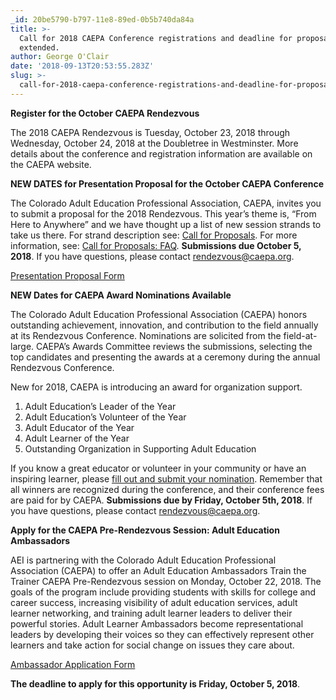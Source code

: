 ```yaml
---
_id: 20be5790-b797-11e8-89ed-0b5b740da84a
title: >-
  Call for 2018 CAEPA Conference registrations and deadline for proposals
  extended.
author: George O'Clair
date: '2018-09-13T20:53:55.283Z'
slug: >-
  call-for-2018-caepa-conference-registrations-and-deadline-for-proposals-extended
---
```

**Register for the October CAEPA Rendezvous**

The 2018 CAEPA Rendezvous is Tuesday, October 23, 2018 through Wednesday, October 24, 2018 at the Doubletree in Westminster. More details about the conference and registration information are available on the CAEPA website.

**NEW DATES for Presentation Proposal for the October CAEPA Conference**

The Colorado Adult Education Professional Association, CAEPA, invites you to submit a proposal for the 2018 Rendezvous. This year’s theme is, “From Here to Anywhere” and we have thought up a list of new session strands to take us there.  For strand description see: [Call for Proposals](http://www.caepa.org/rendezvous/call-for-proposals.html).  For more information, see: [Call for Proposals: FAQ](http://www.caepa.org/rendezvous/call-for-proposals-faq.html).  **Submissions due October 5, 2018**.  If you have questions, please contact <rendezvous@caepa.org>.

[Presentation Proposal Form](http://www.caepa.org/forms/rendezvous-proposal.html)
 
**NEW Dates for CAEPA Award Nominations Available**

The Colorado Adult Education Professional Association (CAEPA) honors outstanding achievement, innovation, and contribution to the field annually at its Rendezvous Conference. Nominations are solicited from the field-at-large. CAEPA’s Awards Committee reviews the submissions, selecting the top candidates and presenting the awards at a ceremony during the annual Rendezvous Conference.
 
New for 2018, CAEPA is introducing an award for organization support.
  1.	Adult Education’s Leader of the Year
  2.	Adult Education’s Volunteer of the Year
  3.	Adult Educator of the Year
  4.	Adult Learner of the Year
  5.	Outstanding Organization in Supporting Adult Education
 
If you know a great educator or volunteer in your community or have an inspiring learner, please [fill out and submit your nomination](http://www.caepa.org/forms/rendezvous-awards.html).  Remember that all winners are recognized during the conference, and their conference fees are paid for by CAEPA. **Submissions due by Friday, October 5th, 2018**. If you have questions, please contact <rendezvous@caepa.org>.
          
**Apply for the CAEPA Pre-Rendezvous Session: Adult Education Ambassadors**

AEI is partnering with the Colorado Adult Education Professional Association (CAEPA) to offer an Adult Education Ambassadors Train the Trainer CAEPA Pre-Rendezvous session on Monday, October 22, 2018. The goals of the program include providing students with skills for college and career success, increasing visibility of adult education services, adult learner networking, and training adult learner leaders to deliver their powerful stories. Adult Learner Ambassadors become representational leaders by developing their voices so they can effectively represent other learners and take action for social change on issues they care about.

[Ambassador Application Form](http://www.caepa.org/forms/application-ambassador.html)

**The deadline to apply for this opportunity is Friday, October 5, 2018**.

